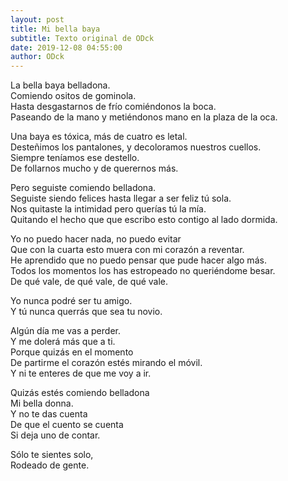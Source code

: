 ```yaml
---
layout: post
title: Mi bella baya
subtitle: Texto original de ODck
date: 2019-12-08 04:55:00
author: ODck
---
```


La bella baya belladona.  
Comiendo ositos de gominola.  
Hasta desgastarnos de frío comiéndonos la boca.  
Paseando de la mano y metiéndonos mano en la plaza de la oca.  

Una baya es tóxica, más de cuatro es letal.  
Desteñimos los pantalones, y decoloramos nuestros cuellos.  
Siempre teníamos ese destello.  
De follarnos mucho y de querernos más.  

Pero seguiste comiendo belladona.  
Seguiste siendo felices hasta llegar a ser feliz tú sola.  
Nos quitaste la intimidad pero querías tú la mía.  
Quitando el hecho que que escribo esto contigo al lado dormida.  

Yo no puedo hacer nada, no puedo evitar  
Que con la cuarta esto muera con mi corazón a reventar.  
He aprendido que no puedo pensar que pude hacer algo más.  
Todos los momentos los has estropeado no queriéndome besar.  
De qué vale, de qué vale, de qué vale.  

Yo nunca podré ser tu amigo.  
Y tú nunca querrás que sea tu novio.  

Algún día me vas a perder.  
Y me dolerá más que a ti.  
Porque quizás en el momento  
De partirme el corazón estés mirando el móvil.  
Y ni te enteres de que me voy a ir.  

Quizás estés comiendo belladona  
Mi bella donna.  
Y no te das cuenta  
De que el cuento se cuenta  
Si deja uno de contar.  

Sólo te sientes solo,  
Rodeado de gente.  